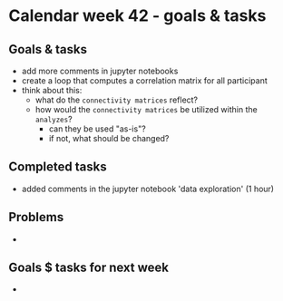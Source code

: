 # Calendar week 42 - goals & tasks

## Goals & tasks
- add more comments in jupyter notebooks
- create a loop that computes a correlation matrix for all participant
- think about this:
    - what do the `connectivity matrices` reflect? 
    -  how would the `connectivity matrices` be utilized within the `analyzes`?
        - can they be used "as-is"?
        - if not, what should be changed?

## Completed tasks
- added comments in the jupyter notebook 'data exploration' (1 hour)

## Problems
-

## Goals $ tasks for next week
- 